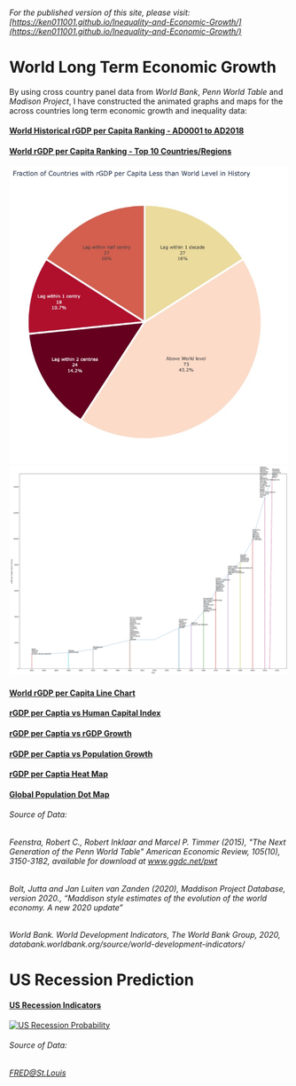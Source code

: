 ###### For the published version of this site, please visit:[https://ken011001.github.io/Inequality-and-Economic-Growth/](https://ken011001.github.io/Inequality-and-Economic-Growth/)

# World Long Term Economic Growth

By using cross country panel data from *World Bank*, *Penn World Table* and *Madison Project*, I have constructed the animated graphs and maps for the  across countries long term economic growth and inequality data:

#### [World Historical rGDP per Capita Ranking - AD0001 to AD2018](https://ken011001.github.io/Inequality-and-Economic-Growth/html/rGDP%20per%20Capita%20Ranking_MPD2.html)

#### [World rGDP per Capita Ranking - Top 10 Countries/Regions](https://ken011001.github.io/Inequality-and-Economic-Growth/html/rGDP%20per%20Capita%20Ladder.html)

![](/html/Years%20Lagged%20Behind.jpg?raw=true)
![](/html/MPD%20Lag%20Position.png?raw=true)

#### [World rGDP per Capita Line Chart](https://ken011001.github.io/Inequality-and-Economic-Growth/html/rGDP%20per%20Capita%20Line%20MPD.html)

#### [rGDP per Captia vs Human Capital Index](https://ken011001.github.io/Inequality-and-Economic-Growth/html/PWT.html)

#### [rGDP per Captia vs rGDP Growth](https://ken011001.github.io/Inequality-and-Economic-Growth/html/PWT%20rGDP%20Growth.html)

#### [rGDP per Captia vs Population Growth](https://ken011001.github.io/Inequality-and-Economic-Growth/html/PWT%20Pop%20Growth.html)

#### [rGDP per Captia Heat Map](https://ken011001.github.io/Inequality-and-Economic-Growth/html/Global%20rGDP%20per%20Capita%20Heat%20Map.html)

#### [Global Population Dot Map](https://ken011001.github.io/Inequality-and-Economic-Growth/html/Global%20Pop%20Map.html)

###### Source of Data:
######  *Feenstra, Robert C., Robert Inklaar and Marcel P. Timmer (2015), "The Next Generation of the Penn World Table" American Economic Review, 105(10), 3150-3182, available for download at www.ggdc.net/pwt*
###### *Bolt, Jutta and Jan Luiten van Zanden (2020), Maddison Project Database, version 2020., “Maddison style estimates of the evolution of the world economy. A new 2020 update”*
###### *World Bank. World Development Indicators, The World Bank Group, 2020, databank.worldbank.org/source/world-development-indicators/*


# US Recession Prediction
#### [US Recession Indicators](https://research.stlouisfed.org/dashboard/48606)
[![US Recession Probability](https://mybinder.org/badge_logo.svg)](https://mybinder.org/v2/gh/ken011001/data-visualization/master?urlpath=lab/tree/US%20Recession%20Probability.ipynb)
###### Source of Data: 
###### *FRED@St.Louis*

